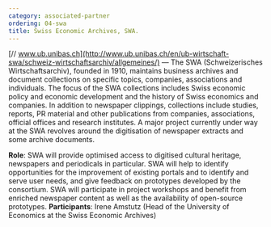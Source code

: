 ```yaml
---
category: associated-partner
ordering: 04-swa
title: Swiss Economic Archives, SWA.
---
```


[// www.ub.unibas.ch](http://www.ub.unibas.ch/en/ub-wirtschaft-swa/schweiz-wirtschaftsarchiv/allgemeines/) &mdash;  The SWA (Schweizerisches Wirtschaftsarchiv), founded in 1910, maintains business archives and document collections on specific topics, companies, associations and individuals. The focus of the SWA collections includes Swiss economic policy and economic development and the history of Swiss economics and companies. In addition to newspaper clippings, collections include studies, reports, PR material and other publications from companies, associations, official offices and research institutes. A major project currently under way at the SWA revolves around the digitisation of newspaper extracts and some archive documents.

**Role**: SWA will provide optimised access to digitised cultural heritage, newspapers and periodicals in particular. SWA will help to identify opportunities for the improvement of existing portals and to identify and serve user needs, and give feedback on prototypes developed by the consortium. SWA will participate in project workshops and benefit from enriched newspaper content as well as the availability of open-source prototypes.
**Participants**: Irene Amstutz (Head of the University of Economics at the Swiss Economic Archives)
